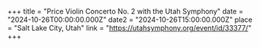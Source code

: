 +++
title = "Price Violin Concerto No. 2 with the Utah Symphony"
date = "2024-10-26T00:00:00.000Z"
date2 = "2024-10-26T15:00:00.000Z"
place = "Salt Lake City, Utah"
link = "https://utahsymphony.org/event/id/33377/"
+++


